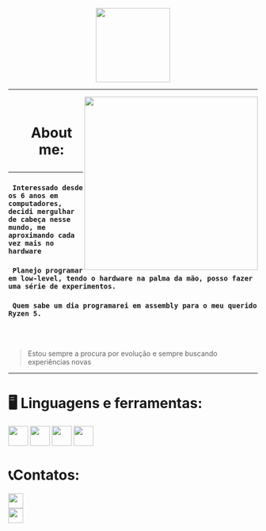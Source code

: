 <p align="center">
  <img src="https://github.com/user-attachments/assets/0dc97d3b-80cb-42ae-828c-413130061a97"
    align=justify
    height=150>
</p>

---

<p align="center">
  <img src="https://github.com/user-attachments/assets/df2eb32b-d28e-4bc1-abf5-0c99cdbb437a" 
    align=right
    height=350
    >
</p>

<br>
<div id="user-content-toc" align="center">
  <ul>
  <summary><h1> <p> About me: </p> </h1></summary>
  </ul>
</div>

---

 ### `  Interessado desde os 6 anos em computadores, decidi mergulhar de cabeça nesse mundo, me aproximando cada vez mais no hardware `
 ### `  Planejo programar em low-level, tendo o hardware na palma da mão, posso fazer uma série de experimentos. `
 ### ` Quem sabe um dia programarei em assembly para o meu querido Ryzen 5.`

<br>

</br>

> Estou sempre a procura por evolução e sempre buscando experiências novas


---

### <h1>🖥️ Linguagens e ferramentas:</h2>

<img src= https://github.com/user-attachments/assets/c94d1852-4d68-48f1-9d54-a4a14d4faed2 height=40>
<img src= https://github.com/user-attachments/assets/a0eab77d-38a0-4af2-be72-38248f3bad86 height=40>
<img src= https://github.com/user-attachments/assets/c7bbcfcf-a79d-4cc8-8b32-403491c7679b height=40>
<img src= https://github.com/user-attachments/assets/2b826faf-a7e2-4f27-8b42-f427129054fa height=40>

<h1>📞Contatos:</h1>

<a href="mailto:lowhack@tutamail.com" style="outline: none; display: block;">
  <img src="https://github.com/user-attachments/assets/6a3962b2-728c-4716-b52e-6681ff993e39" width="30" border=0>
</a>

<a href="https://discord.gg/5tvsPambYN" style="outline: none; display: block;">
  <img src="https://github.com/user-attachments/assets/304085ca-e626-4e6a-85f2-8590da24eede" width="30" border=0>
</a>
